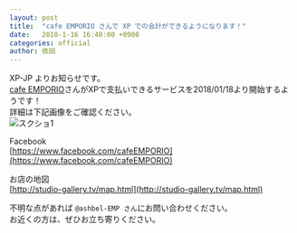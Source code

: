 ```yaml
---
layout: post
title:  "cafe EMPORIO さんで XP での会計ができるようになります！"
date:   2018-1-16 16:40:00 +0900
categories: official
author: 依田
---  
```

XP-JP よりお知らせです。  
[cafe EMPORIO](http://emporio.tv/)さんがXPで支払いできるサービスを2018/01/18より開始するようです！  
詳細は下記画像をご確認ください。  
![スクショ1]({{site.baseurl}}/images/2018/01/EMPORIO.jpg)  

Facebook  
[https://www.facebook.com/cafeEMPORIO](https://www.facebook.com/cafeEMPORIO)  

お店の地図  
[http://studio-gallery.tv/map.html](http://studio-gallery.tv/map.html)  

不明な点があれば `@ashbel-EMP さん`にお問い合わせください。  
お近くの方は、ぜひお立ち寄りください。  
